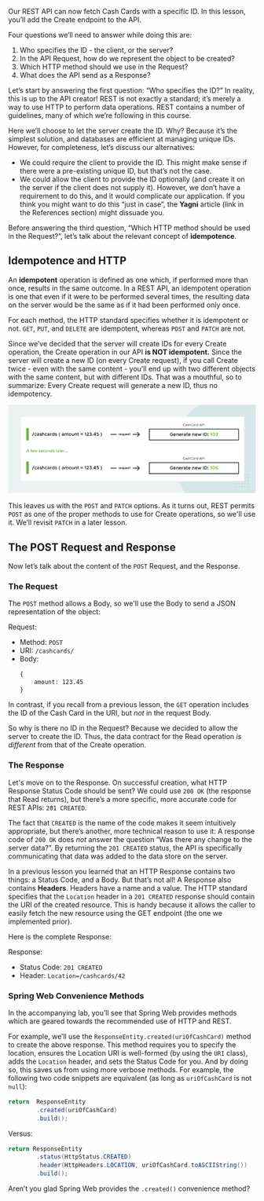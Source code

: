 Our REST API can now fetch Cash Cards with a specific ID. In this lesson, you’ll add the Create endpoint to the API.

Four questions we’ll need to answer while doing this are:

1. Who specifies the ID - the client, or the server?
2. In the API Request, how do we represent the object to be created?
3. Which HTTP method should we use in the Request?
4. What does the API send as a Response?

Let’s start by answering the first question: “Who specifies the ID?” In reality, this is up to the API creator! REST is not exactly a standard; it’s merely a way to use HTTP to perform data operations. REST contains a number of guidelines, many of which we’re following in this course.

Here we’ll choose to let the server create the ID. Why? Because it’s the simplest solution, and databases are efficient at managing unique IDs. However, for completeness, let’s discuss our alternatives:

- We could require the client to provide the ID. This might make sense if there were a pre-existing unique ID, but that’s not the case.
- We could allow the client to provide the ID optionally (and create it on the server if the client does not supply it). However, we don’t have a requirement to do this, and it would complicate our application. If you think you might want to do this “just in case”, the **Yagni** article (link in the References section) might dissuade you.

Before answering the third question, “Which HTTP method should be used in the Request?”, let’s talk about the relevant concept of **idempotence**.

## Idempotence and HTTP

An **idempotent** operation is defined as one which, if performed more than once, results in the same outcome. In a REST API, an idempotent operation is one that even if it were to be performed several times, the resulting data on the server would be the same as if it had been performed only once.

For each method, the HTTP standard specifies whether it is idempotent or not. `GET`, `PUT`, and `DELETE` are idempotent, whereas `POST` and `PATCH` are not.

Since we’ve decided that the server will create IDs for every Create operation, the Create operation in our API **is NOT idempotent.** Since the server will create a new ID (on every Create request), if you call Create twice - even with the same content - you’ll end up with two different objects with the same content, but with different IDs. That was a mouthful, so to summarize: Every Create request will generate a new ID, thus no idempotency.

![The Controller and Repository Layers](https://raw.githubusercontent.com/spring-academy/spring-academy-assets/main/courses/course-spring-brasb-build-a-rest-api/idempotency.jpg)

This leaves us with the `POST` and `PATCH` options. As it turns out, REST permits `POST` as one of the proper methods to use for Create operations, so we'll use it. We’ll revisit `PATCH` in a later lesson.

## The POST Request and Response

Now let’s talk about the content of the `POST` Request, and the Response.

### The Request

The `POST` method allows a Body, so we'll use the Body to send a JSON representation of the object:

Request:

- Method: `POST`
- URI: `/cashcards/`
- Body:
  ```
  {
      amount: 123.45
  }
  ```

In contrast, if you recall from a previous lesson, the `GET` operation includes the ID of the Cash Card in the URI, but _not_ in the request Body.

So why is there no ID in the Request? Because we decided to allow the server to create the ID. Thus, the data contract for the Read operation _is different_ from that of the Create operation.

### The Response

Let's move on to the Response. On successful creation, what HTTP Response Status Code should be sent? We could use `200 OK` (the response that Read returns), but there’s a more specific, more accurate code for REST APIs: `201 CREATED`.

The fact that `CREATED` is the name of the code makes it seem intuitively appropriate, but there’s another, more technical reason to use it: A response code of `200 OK` does _not_ answer the question “Was there any change to the server data?”. By returning the `201 CREATED` status, the API is specifically communicating that data was added to the data store on the server.

In a previous lesson you learned that an HTTP Response contains two things: a Status Code, and a Body. But that’s not all! A Response also contains **Headers**. Headers have a name and a value. The HTTP standard specifies that the `Location` header in a `201 CREATED` response should contain the URI of the created resource. This is handy because it allows the caller to easily fetch the new resource using the GET endpoint (the one we implemented prior).

Here is the complete Response:

Response:

- Status Code: `201 CREATED`
- Header: `Location=/cashcards/42`

### Spring Web Convenience Methods

In the accompanying lab, you’ll see that Spring Web provides methods which are geared towards the recommended use of HTTP and REST.

For example, we’ll use the `ResponseEntity.created(uriOfCashCard)` method to create the above response. This method requires you to specify the location, ensures the Location URI is well-formed (by using the `URI` class), adds the `Location` header, and sets the Status Code for you. And by doing so, this saves us from using more verbose methods. For example, the following two code snippets are equivalent (as long as
`uriOfCashCard` is not `null`):

```java
return  ResponseEntity
        .created(uriOfCashCard)
        .build();
```

Versus:

```java
return ResponseEntity
        .status(HttpStatus.CREATED)
        .header(HttpHeaders.LOCATION, uriOfCashCard.toASCIIString())
        .build();
```

Aren’t you glad Spring Web provides the `.created()` convenience method?
